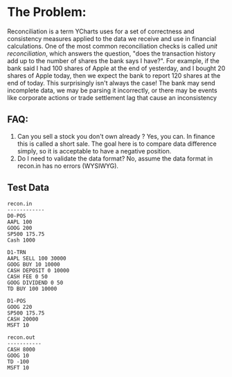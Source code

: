 # The Problem:
Reconciliation is a term YCharts uses for a set of correctness and consistency measures applied to the data we receive and use in financial calculations. One of the most common reconciliation checks is called
*unit reconciliation*, which answers the question, "does the transaction history add up to the number of shares the bank says I have?". For example, if the bank said I had 100 shares of Apple at the end of yesterday, and I bought 20 shares of Apple today, then we expect the bank to report 120 shares at the end of today. This surprisingly isn't always the case! The bank may send incomplete data, we may be parsing it incorrectly, or there may be events like corporate actions or trade settlement lag that cause an inconsistency

## FAQ:
1. Can you sell a stock you don't own already ?
Yes, you can. In finance this is called a short sale. The goal here is to compare data difference simply, so it is acceptable to have a negative position.
2. Do I need to validate the data format?
No, assume the data format in recon.in has no errors (WYSIWYG).
 

## Test Data
```
recon.in
------------
D0-POS
AAPL 100
GOOG 200
SP500 175.75
Cash 1000

D1-TRN
AAPL SELL 100 30000
GOOG BUY 10 10000
CASH DEPOSIT 0 10000
CASH FEE 0 50
GOOG DIVIDEND 0 50
TD BUY 100 10000

D1-POS
GOOG 220
SP500 175.75
CASH 20000
MSFT 10

recon.out
-----------
CASH 8000
GOOG 10
TD -100
MSFT 10
```